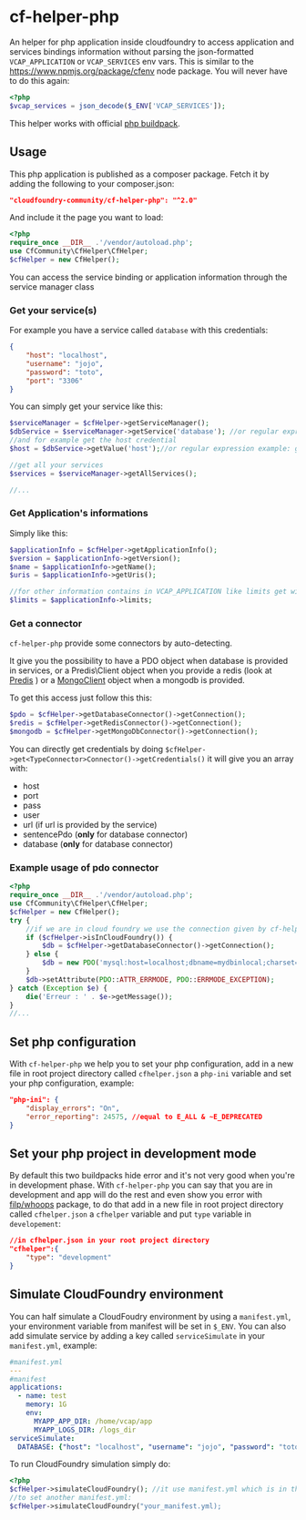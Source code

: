 cf-helper-php
=============

An helper for php application inside cloudfoundry to access application and services bindings information without parsing the json-formatted `VCAP_APPLICATION` or `VCAP_SERVICES` env vars. This is similar to the https://www.npmjs.org/package/cfenv node package.
You will never have to do this again:
```php
<?php
$vcap_services = json_decode($_ENV['VCAP_SERVICES']);
```

This helper works with official [php buildpack](https://github.com/cloudfoundry/php-buildpack).

Usage
-----
This php application is published as a composer package. Fetch it by adding the following to your composer.json:
```json
"cloudfoundry-community/cf-helper-php": "^2.0"
```
And include it the page you want to load:
```php
<?php
require_once __DIR__ .'/vendor/autoload.php';
use CfCommunity\CfHelper\CfHelper;
$cfHelper = new CfHelper();
```
You can access the service binding or application information through the service manager class


### Get your service(s)

For example you have a service called `database` with this credentials:
```json
{
    "host": "localhost",
    "username": "jojo",
    "password": "toto",
    "port": "3306"
}
```
You can simply get your service like this:
```php
$serviceManager = $cfHelper->getServiceManager();
$dbService = $serviceManager->getService('database'); //or regular expression example: getService('.*database.*')
//and for example get the host credential
$host = $dbService->getValue('host');//or regular expression example: getValue('ho[A-Za-z]+')

//get all your services
$services = $serviceManager->getAllServices();

//...
```

### Get Application's informations

Simply like this:
```php
$applicationInfo = $cfHelper->getApplicationInfo();
$version = $applicationInfo->getVersion();
$name = $applicationInfo->getName();
$uris = $applicationInfo->getUris();

//for other information contains in VCAP_APPLICATION like limits get with that
$limits = $applicationInfo->limits;
```

### Get a connector

`cf-helper-php` provide some connectors by auto-detecting.

It give you the possibility to have a PDO object when database is provided in services, or  a Predis\Client object when you provide a redis (look at [Predis](https://github.com/nrk/predis) ) or a [MongoClient](http://php.net/manual/fr/class.mongodb.php) object when a mongodb is provided.

To get this access just follow this this:
```php
$pdo = $cfHelper->getDatabaseConnector()->getConnection();
$redis = $cfHelper->getRedisConnector()->getConnection();
$mongodb = $cfHelper->getMongoDbConnector()->getConnection();
```

You can directly get credentials by doing `$cfHelper->get<TypeConnector>Connector()->getCredentials()` it will give you an array with:

 - host
 - port
 - pass
 - user
 - url (if url is provided by the service)
 - sentencePdo (**only** for database connector)
 - database (**only** for database connector)

### Example usage of pdo connector

```php
<?php
require_once __DIR__ .'/vendor/autoload.php';
use CfCommunity\CfHelper\CfHelper;
$cfHelper = new CfHelper();
try {
    //if we are in cloud foundry we use the connection given by cf-helper-php otherwise we use our database in local
    if ($cfHelper->isInCloudFoundry()) {
        $db = $cfHelper->getDatabaseConnector()->getConnection();
    } else {
        $db = new PDO('mysql:host=localhost;dbname=mydbinlocal;charset=utf8', 'root', '');
    }
    $db->setAttribute(PDO::ATTR_ERRMODE, PDO::ERRMODE_EXCEPTION);
} catch (Exception $e) {
    die('Erreur : ' . $e->getMessage());
}
//...
```

Set php configuration
-------------------------
With `cf-helper-php` we help you to set your php configuration, add in a new file in root project directory called `cfhelper.json` a `php-ini` variable and set your php configuration, example:
```json
"php-ini": {
    "display_errors": "On",
    "error_reporting": 24575, //equal to E_ALL & ~E_DEPRECATED
}
```

Set your php project in development mode
----------------------------------------
By default this two buildpacks hide error and it's not very good when you're in development phase. 
With `cf-helper-php` you can say that you are in development and app will do the rest and even show you error with [filp/whoops](https://github.com/filp/whoops) package, to do that add in a new file in root project directory called `cfhelper.json` a `cfhelper` variable and put `type` variable in `developement`:
```json
//in cfhelper.json in your root project directory
"cfhelper":{
    "type": "development"
}
```

Simulate CloudFoundry environment
---------------------------------
You can half simulate a CloudFoudry environment by using a `manifest.yml`, your environment variable from manifest will be set in `$_ENV`.
You can also add simulate service by adding a key called `serviceSimulate` in your `manifest.yml`, example:

```yml
#manifest.yml
---
#manifest
applications:
  - name: test
    memory: 1G
    env:
      MYAPP_APP_DIR: /home/vcap/app
      MYAPP_LOGS_DIR: /logs_dir
serviceSimulate:
  DATABASE: {"host": "localhost", "username": "jojo", "password": "toto", "port": "3306"} # a service database will be accessible, prefer writing with {'key": 'value'} to simplify your cups command
```

To run CloudFoundry simulation simply do:
```php
<?php
$cfHelper->simulateCloudFoundry(); //it use manifest.yml which is in the same folder where this script is called
//to set another manifest.yml:
$cfHelper->simulateCloudFoundry("your_manifest.yml);
```



